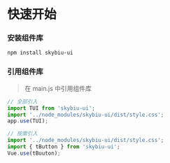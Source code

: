 # 快速开始

### 安装组件库

```
npm install skybiu-ui
```

### 引用组件库
> 在 main.js 中引用组件库


```javascript
// 全部引入
import TUI from 'skybiu-ui';
import '../node_modules/skybiu-ui/dist/style.css';
app.use(TUI);

// 按需引入
import '../node_modules/skybiu-ui/dist/style.css';
import { tButton } from 'skybiu-ui';
Vue.use(tBuuton);

```